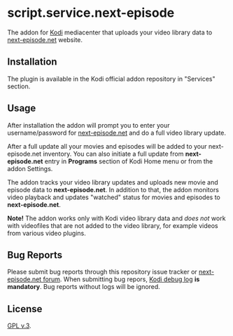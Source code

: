 # script.service.next-episode

The addon for [Kodi](https://kodi.tv/) mediacenter that uploads your video library data to
[next-episode.net](http://next-episode.net/) website.

## Installation

The plugin is available in the Kodi official addon repository in "Services" section.

## Usage

After installation the addon will prompt you to enter your username/password for
[next-episode.net](http://next-episode.net/) and do a full video library update.

After a full update all your movies and episodes will be added to your next-episode.net inventory.
You can also initiate a full update from **next-episode.net** entry in **Programs** section
of Kodi Home menu or from the addon Settings.

The addon tracks your video library updates and uploads new movie and episode data to **next-episode.net**.
In addition to that, the addon monitors video playback and updates "watched" status for movies and episodes
to **next-episode.net**.

**Note!** The addon works only with Kodi video library data and *does not* work with videofiles that are not
added to the video library, for example videos from various video plugins.

## Bug Reports

Please submit bug reports through this repository issue tracker or
[next-episode.net forum](http://forum.next-episode.net/viewtopic.php?id=9090).
When submitting bug repors, [Kodi debug log](http://kodi.wiki/view/Log_file/Easy) **is mandatory**.
Bug reports without logs will be ignored.

## License

[GPL v.3](http://www.gnu.org/licenses/gpl-3.0.en.html).
